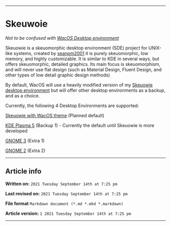 
***

# Skeuwoie

_Not to be confused with [WacOS Desktop environment](https://github.com/seanpm2001/WacOS/wiki/WacOS_DE/)_

Skeuowie is a skeuomorphic desktop environment (SDE) project for UNIX-like systems, created by [seanpm2001](https://github.com/seanpm2001/) it is purely skeuomorphic, low memory, and highly customizable. It is similar to KDE in several ways, but offers skeuomorphic, detailed graphics. Its main focus is skeuomorphism, and will never use flat design (such as Material Design, Fluent Design, and other types of low detail graphic design methods)

By default, WacOS will use a heavily modified version of my [Skeuowie desktop environment](https://github.com/seanpm2001/Skeuwie/tree/main) but will offer other desktop environments as a backup, and as a choice.

Currently, the following 4 Desktop Environments are supported:

[Skeuowie with WacOS theme](https://github.com/seanpm2001/Skeuwie/tree/main) (Planned default)

[KDE Plasma 5](https://github.com/KDE/plasma-desktop) (Backup 1) - Currently the default until Skeuowie is more developed

[GNOME 3](https://en.wikipedia.org/wiki/GNOME#GNOME_3) (Extra 1)

[GNOME 2](https://en.wikipedia.org/wiki/GNOME#GNOME_2) (Extra 2)

***

## Article info

**Written on:** `2021 Tuesday September 14th at 7:25 pm`

**Last revised on:** `2021 Tuesday September 14th at 7:25 pm`

**File format** `Markdown document (*.md *.mkd *.markdown)`

**Article version:** `1 2021 Tuesday September 14th at 7:25 pm`

***
